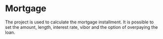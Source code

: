 # Mortgage
The project is used to calculate the mortgage installment. It is possible to set the amount, length, interest rate, vibor and the option of overpaying the loan.
